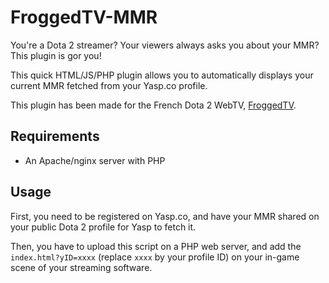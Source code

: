# FroggedTV-MMR
You're a Dota 2 streamer? Your viewers always asks you about your MMR? This plugin is gor you!

This quick HTML/JS/PHP plugin allows you to automatically displays your current MMR fetched from your Yasp.co profile.

This plugin has been made for the French Dota 2 WebTV, [FroggedTV](https://www.froggedtv.com).

## Requirements
- An Apache/nginx server with PHP

## Usage
First, you need to be registered on Yasp.co, and have your MMR shared on your public Dota 2 profile for Yasp to fetch it.

Then, you have to upload this script on a PHP web server, and add the `index.html?yID=xxxx` (replace `xxxx` by your profile ID) on your in-game scene of your streaming software.
